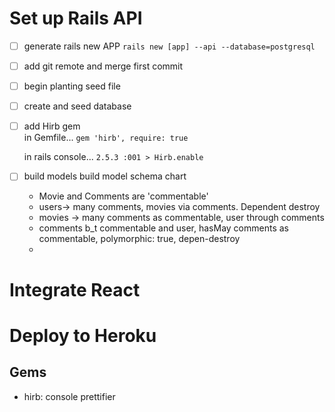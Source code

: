 # Set up Rails API
- [ ] generate rails new APP 
  `rails new [app] --api --database=postgresql`
- [ ] add git remote and merge first commit
- [ ] begin planting seed file
- [ ] create and seed database
- [ ] add Hirb gem  
  in Gemfile...
  `gem 'hirb', require: true`

  in rails console...
  `2.5.3 :001 > Hirb.enable`

- [ ] build models
  build model schema chart
    - Movie and Comments are 'commentable'
    - users-> many comments, movies via comments.  Dependent destroy
    - movies -> many comments as commentable, user through comments
    - comments b_t commentable and user, hasMay comments as commentable, polymorphic: true, depen-destroy
    - 

# Integrate React


# Deploy to Heroku


## Gems
- hirb:  console prettifier